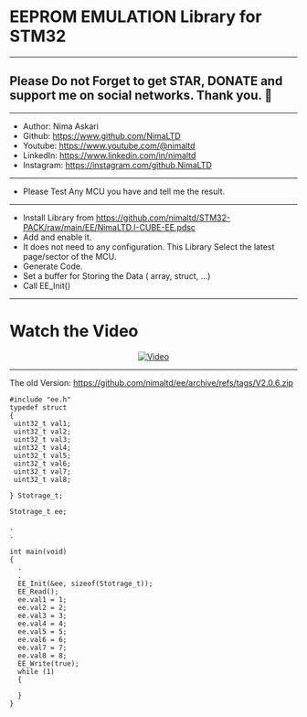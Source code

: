 # EEPROM EMULATION Library for STM32

---

## Please Do not Forget to get STAR, DONATE and support me on social networks. Thank you. :sparkling_heart:

---

- Author:     Nima Askari
- Github:     <https://www.github.com/NimaLTD>
- Youtube:    <https://www.youtube.com/@nimaltd>
- LinkedIn:   <https://www.linkedin.com/in/nimaltd>
- Instagram:  <https://instagram.com/github.NimaLTD>

---

- Please Test Any MCU you have and tell me the result.

---

- Install Library from <https://github.com/nimaltd/STM32-PACK/raw/main/EE/NimaLTD.I-CUBE-EE.pdsc>
- Add and enable it.
- It does not need to any configuration. This Library Select the latest page/sector of the MCU.
- Generate Code.
- Set a buffer for Storing the Data ( array, struct, ...)
- Call EE_Init()

---

# Watch the Video

<div align="center">
  <a href="https://www.youtube.com/watch?v=o80ugfjuZ-o"><img src="https://img.youtube.com/vi/o80ugfjuZ-o/0.jpg" alt="Video"></a>
</div>

---
The old Version: <https://github.com/nimaltd/ee/archive/refs/tags/V2.0.6.zip>

```
#include "ee.h"
typedef struct
{
 uint32_t val1;
 uint32_t val2;
 uint32_t val3;
 uint32_t val4;
 uint32_t val5;
 uint32_t val6;
 uint32_t val7;
 uint32_t val8;

} Stotrage_t;

Stotrage_t ee;

.
.

int main(void)
{
  .
  .
  EE_Init(&ee, sizeof(Stotrage_t));
  EE_Read();
  ee.val1 = 1;
  ee.val2 = 2;
  ee.val3 = 3;
  ee.val4 = 4;
  ee.val5 = 5;
  ee.val6 = 6;
  ee.val7 = 7;
  ee.val8 = 8;
  EE_Write(true);
  while (1)
  {

  }
}
```
